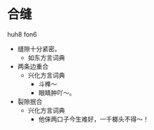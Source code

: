 # 合缝
huh8 fon6
+ 缝隙十分紧密。
  * 如东方言词典
+ 两条边重合
  * 兴化方言词典
    - 斗榫～
    - 眼睛肿吖～。
+ 裂隙抿合
  * 兴化方言词典
    - 他俫两口子今生难好，一千榔头不得～！
